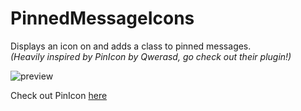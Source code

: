# PinnedMessageIcons
Displays an icon on and adds a class to pinned messages.  
*(Heavily inspired by PinIcon by Qwerasd, go check out their plugin!)*

![preview](https://cdn.discordapp.com/attachments/470024236497502218/937188135786389515/preview.png)

Check out PinIcon [here](https://betterdiscord.app/plugin/PinIcon)
